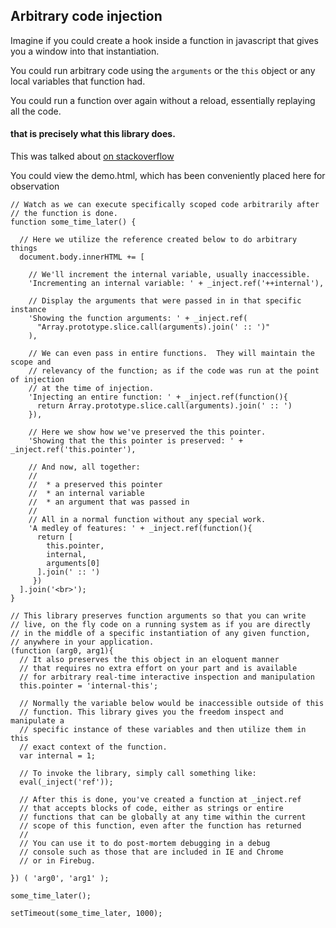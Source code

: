 ## Arbitrary code injection
Imagine if you could create a hook inside a function in javascript that gives you a window into that instantiation.

You could run arbitrary code using the `arguments` or the `this` object or any local variables that function had.

You could run a function over again without a reload, essentially replaying all the code.

#### that is precisely what this library does.

This was talked about [on stackoverflow](http://stackoverflow.com/questions/6713538/ruby-style-blocks-in-javascript)

You could view the demo.html, which has been conveniently placed here for observation

    // Watch as we can execute specifically scoped code arbitrarily after
    // the function is done.
    function some_time_later() {

      // Here we utilize the reference created below to do arbitrary things 
      document.body.innerHTML += [

        // We'll increment the internal variable, usually inaccessible.
        'Incrementing an internal variable: ' + _inject.ref('++internal'),

        // Display the arguments that were passed in in that specific instance
        'Showing the function arguments: ' + _inject.ref(
          "Array.prototype.slice.call(arguments).join(' :: ')"
        ),

        // We can even pass in entire functions.  They will maintain the scope and
        // relevancy of the function; as if the code was run at the point of injection
        // at the time of injection.
        'Injecting an entire function: ' + _inject.ref(function(){
          return Array.prototype.slice.call(arguments).join(' :: ')
        }),

        // Here we show how we've preserved the this pointer.
        'Showing that the this pointer is preserved: ' + _inject.ref('this.pointer'),

        // And now, all together: 
        //
        //  * a preserved this pointer 
        //  * an internal variable
        //  * an argument that was passed in
        // 
        // All in a normal function without any special work.
        'A medley of features: ' + _inject.ref(function(){ 
          return [
            this.pointer, 
            internal, 
            arguments[0]
          ].join(' :: ') 
         })
      ].join('<br>');
    }

    // This library preserves function arguments so that you can write
    // live, on the fly code on a running system as if you are directly 
    // in the middle of a specific instantiation of any given function, 
    // anywhere in your application.
    (function (arg0, arg1){
      // It also preserves the this object in an eloquent manner
      // that requires no extra effort on your part and is available
      // for arbitrary real-time interactive inspection and manipulation
      this.pointer = 'internal-this';

      // Normally the variable below would be inaccessible outside of this
      // function. This library gives you the freedom inspect and manipulate a 
      // specific instance of these variables and then utilize them in this 
      // exact context of the function.
      var internal = 1;

      // To invoke the library, simply call something like:
      eval(_inject('ref'));

      // After this is done, you've created a function at _inject.ref 
      // that accepts blocks of code, either as strings or entire 
      // functions that can be globally at any time within the current 
      // scope of this function, even after the function has returned
      //
      // You can use it to do post-mortem debugging in a debug
      // console such as those that are included in IE and Chrome
      // or in Firebug.

    }) ( 'arg0', 'arg1' );

    some_time_later();

    setTimeout(some_time_later, 1000);
